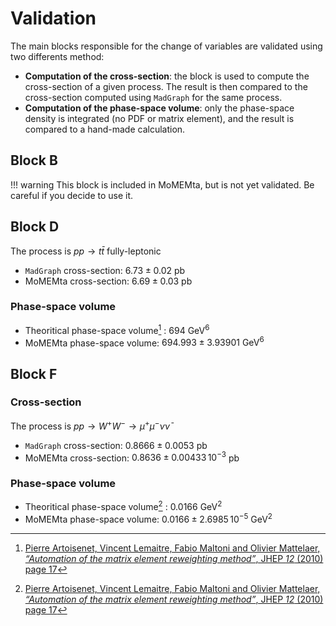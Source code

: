 # Validation

The main blocks responsible for the change of variables are validated using two differents method:

 - **Computation of the cross-section**: the block is used to compute the cross-section of a given process. The result is then compared to the cross-section computed using `MadGraph` for the same process.
 - **Computation of the phase-space volume**: only the phase-space density is integrated (no PDF or matrix element), and the result is compared to a hand-made calculation.

## Block B

!!! warning
    This block is included in MoMEMta, but is not yet validated. Be careful if you decide to use it.

## Block D

The process is $pp \rightarrow t\bar{t}$ fully-leptonic

 - `MadGraph` cross-section: $6.73 \pm 0.02$ pb
 - MoMEMta cross-section: $6.69 \pm 0.03$ pb

### Phase-space volume

 - Theoritical phase-space volume[^1] : $694$ $\text{GeV}^6$
 - MoMEMta phase-space volume: $694.993 \pm 3.93901\ \text{GeV}^6$

## Block F

### Cross-section

The process is $pp \rightarrow W^+W^- \rightarrow \mu^+\mu^-\nu\bar{\nu}$

 - `MadGraph` cross-section: $0.8666 \pm 0.0053$ pb
 - MoMEMta cross-section: $0.8636 \pm 0.00433\,10^{-3}$ pb

### Phase-space volume

 - Theoritical phase-space volume[^1] : $0.0166$ $\text{GeV}^2$
 - MoMEMta phase-space volume: $0.0166 \pm 2.6985\,10^{-5}\ \text{GeV}^2$

[^1]: [Pierre Artoisenet, Vincent Lemaitre, Fabio Maltoni and Olivier Mattelaer, *“Automation of the matrix element reweighting method”*, JHEP *12* (2010) page 17](http://arxiv.org/pdf/1007.3300v2.pdf)
